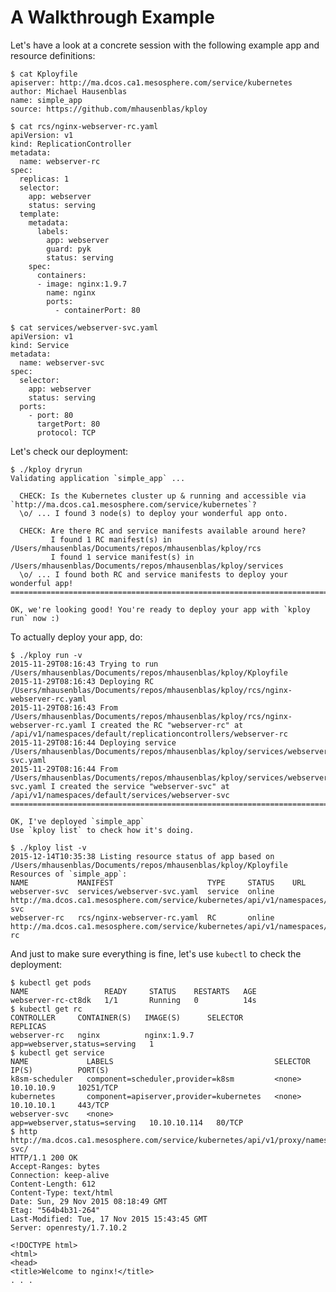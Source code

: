 # A Walkthrough Example

Let's have a look at a concrete session with the following example app and resource definitions:

    $ cat Kployfile
    apiserver: http://ma.dcos.ca1.mesosphere.com/service/kubernetes
    author: Michael Hausenblas
    name: simple_app
    source: https://github.com/mhausenblas/kploy

    $ cat rcs/nginx-webserver-rc.yaml
    apiVersion: v1
    kind: ReplicationController
    metadata:
      name: webserver-rc
    spec:
      replicas: 1
      selector:
        app: webserver
        status: serving
      template:
        metadata:
          labels:
            app: webserver
            guard: pyk
            status: serving
        spec:
          containers:
          - image: nginx:1.9.7
            name: nginx
            ports:
              - containerPort: 80

    $ cat services/webserver-svc.yaml
    apiVersion: v1
    kind: Service
    metadata:
      name: webserver-svc
    spec:
      selector:
        app: webserver
        status: serving
      ports:
        - port: 80
          targetPort: 80
          protocol: TCP

Let's check our deployment:

    $ ./kploy dryrun
    Validating application `simple_app` ...

      CHECK: Is the Kubernetes cluster up & running and accessible via `http://ma.dcos.ca1.mesosphere.com/service/kubernetes`?
      \o/ ... I found 3 node(s) to deploy your wonderful app onto.

      CHECK: Are there RC and service manifests available around here?
             I found 1 RC manifest(s) in /Users/mhausenblas/Documents/repos/mhausenblas/kploy/rcs
             I found 1 service manifest(s) in /Users/mhausenblas/Documents/repos/mhausenblas/kploy/services
      \o/ ... I found both RC and service manifests to deploy your wonderful app!
    ================================================================================

    OK, we're looking good! You're ready to deploy your app with `kploy run` now :)

To actually deploy your app, do:

    $ ./kploy run -v
    2015-11-29T08:16:43 Trying to run /Users/mhausenblas/Documents/repos/mhausenblas/kploy/Kployfile
    2015-11-29T08:16:43 Deploying RC /Users/mhausenblas/Documents/repos/mhausenblas/kploy/rcs/nginx-webserver-rc.yaml
    2015-11-29T08:16:43 From /Users/mhausenblas/Documents/repos/mhausenblas/kploy/rcs/nginx-webserver-rc.yaml I created the RC "webserver-rc" at /api/v1/namespaces/default/replicationcontrollers/webserver-rc
    2015-11-29T08:16:44 Deploying service /Users/mhausenblas/Documents/repos/mhausenblas/kploy/services/webserver-svc.yaml
    2015-11-29T08:16:44 From /Users/mhausenblas/Documents/repos/mhausenblas/kploy/services/webserver-svc.yaml I created the service "webserver-svc" at /api/v1/namespaces/default/services/webserver-svc
    ================================================================================
    
    OK, I've deployed `simple_app`
    Use `kploy list` to check how it's doing.

    $ ./kploy list -v
    2015-12-14T10:35:38 Listing resource status of app based on /Users/mhausenblas/Documents/repos/mhausenblas/kploy/Kployfile
    Resources of `simple_app`:
    NAME           MANIFEST                     TYPE     STATUS    URL
    webserver-svc  services/webserver-svc.yaml  service  online    http://ma.dcos.ca1.mesosphere.com/service/kubernetes/api/v1/namespaces/default/services/webserver-svc
    webserver-rc   rcs/nginx-webserver-rc.yaml  RC       online    http://ma.dcos.ca1.mesosphere.com/service/kubernetes/api/v1/namespaces/default/replicationcontrollers/webserver-rc

And just to make sure everything is fine, let's use `kubectl` to check the deployment:

    $ kubectl get pods
    NAME                 READY     STATUS    RESTARTS   AGE
    webserver-rc-ct8dk   1/1       Running   0          14s
    $ kubectl get rc
    CONTROLLER     CONTAINER(S)   IMAGE(S)      SELECTOR                       REPLICAS
    webserver-rc   nginx          nginx:1.9.7   app=webserver,status=serving   1
    $ kubectl get service
    NAME             LABELS                                    SELECTOR                       IP(S)          PORT(S)
    k8sm-scheduler   component=scheduler,provider=k8sm         <none>                         10.10.10.9     10251/TCP
    kubernetes       component=apiserver,provider=kubernetes   <none>                         10.10.10.1     443/TCP
    webserver-svc    <none>                                    app=webserver,status=serving   10.10.10.114   80/TCP
    $ http http://ma.dcos.ca1.mesosphere.com/service/kubernetes/api/v1/proxy/namespaces/default/services/webserver-svc/
    HTTP/1.1 200 OK
    Accept-Ranges: bytes
    Connection: keep-alive
    Content-Length: 612
    Content-Type: text/html
    Date: Sun, 29 Nov 2015 08:18:49 GMT
    Etag: "564b4b31-264"
    Last-Modified: Tue, 17 Nov 2015 15:43:45 GMT
    Server: openresty/1.7.10.2
    
    <!DOCTYPE html>
    <html>
    <head>
    <title>Welcome to nginx!</title>
    . . .